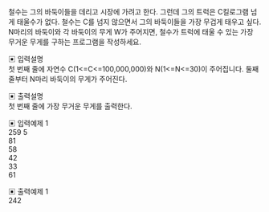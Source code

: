 철수는 그의 바둑이들을 데리고 시장에 가려고 한다. 그런데 그의 트럭은 C킬로그램 넘게 태울수가 없다. 철수는 C를 넘지 않으면서 그의 바둑이들을 가장 무겁게 태우고 싶다.
N마리의 바둑이와 각 바둑이의 무게 W가 주어지면, 철수가 트럭에 태울 수 있는 가장 무거운 무게를 구하는 프로그램을 작성하세요.


▣ 입력설명        
첫 번째 줄에 자연수 C(1<=C<=100,000,000)와 N(1<=N<=30)이 주어집니다. 둘째 줄부터 N마리 바둑이의 무게가 주어진다.


▣ 출력설명         
첫 번째 줄에 가장 무거운 무게를 출력한다.


▣ 입력예제 1      
259 5      
81     
58        
42      
33         
61 


▣ 출력예제 1    
242
